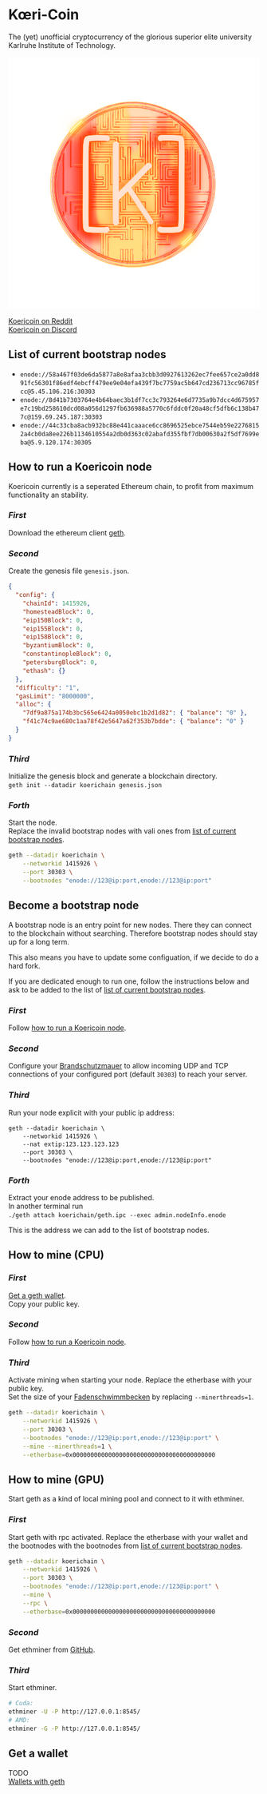 # Kœri-Coin

The (yet) unofficial cryptocurrency of the glorious
superior elite university Karlruhe Institute of Technology.

![Koericoin logo](https://github.com/koericoin/koericoin/raw/master/koeri_alpha_1000px.png)

[Koericoin on Reddit](https://www.reddit.com/r/koericoin/)  
[Koericoin on Discord](https://discord.gg/aZuH5WeDcg)


## List of current bootstrap nodes

- `enode://58a467f03de6da5877a8e8afaa3cbb3d0927613262ec7fee657ce2a0dd891fc56301f86edf4ebcff479ee9e04efa439f7bc7759ac5b647cd236713cc96785fcc@5.45.106.216:30303`
- `enode://8d41b7303764e4b64baec3b1df7cc3c793264e6d7735a9b7dcc4d675957e7c19bd258610dcd08a056d1297fb636988a5770c6fddc0f20a48cf5dfb6c138b477c@159.69.245.187:30303`
- `enode://44c33cba8acb932bc88e441caaace6cc8696525ebce7544eb59e22768152a4cb0da8ee226b1134610554a2db0d363c02abafd355fbf7db00630a2f5df7699eba@5.9.120.174:30305`

## How to run a Koericoin node
Koericoin currently is a seperated Ethereum chain, to profit
from maximum functionality an stability.


###  ___First___
Download the ethereum client [geth](https://geth.ethereum.org/downloads/).

###  ___Second___
Create the genesis file `genesis.json`.
```json
{
  "config": {
    "chainId": 1415926,
    "homesteadBlock": 0,
    "eip150Block": 0,
    "eip155Block": 0,
    "eip158Block": 0,
    "byzantiumBlock": 0,
    "constantinopleBlock": 0,
    "petersburgBlock": 0,
    "ethash": {}
  },
  "difficulty": "1",
  "gasLimit": "8000000",
  "alloc": {
    "7df9a875a174b3bc565e6424a0050ebc1b2d1d82": { "balance": "0" },
    "f41c74c9ae680c1aa78f42e5647a62f353b7bdde": { "balance": "0" }
  }
}
```

### ___Third___
Initialize the genesis block and generate a blockchain directory.  
`geth init --datadir koerichain genesis.json`

### ___Forth___
Start the node.  
Replace the invalid bootstrap nodes with vali ones from [list of current bootstrap nodes](#list-of-current-bootstrap-nodes).
```bash
geth --datadir koerichain \
    --networkid 1415926 \
    --port 30303 \
    --bootnodes "enode://123@ip:port,enode://123@ip:port"
```

## Become a bootstrap node
A bootstrap node is an entry point for new nodes. There they can connect
to the blockchain without searching.
Therefore bootstrap nodes should stay up for a long term.

This also means you have to update some configuation, if we decide to do a
hard fork.

If you are dedicated enough to run one, follow the instructions below and ask
to be added to the list of 
[list of current bootstrap nodes](#list-of-current-bootstrap-nodes).

### ___First___
Follow
[how to run a Koericoin node](#how-to-run-a-Koericoin-node).

### ___Second___
Configure your
[Brandschutzmauer](https://en.wikipedia.org/wiki/Firewall_(computing))
to allow incoming UDP and TCP connections
of your configured port (default `30303`)
to reach your server.

### ___Third___
Run your node explicit with your public ip address:
```
geth --datadir koerichain \
    --networkid 1415926 \
    --nat extip:123.123.123.123
    --port 30303 \
    --bootnodes "enode://123@ip:port,enode://123@ip:port"
```

### ___Forth___
Extract your enode address to be published.  
In another terminal run  
`./geth attach koerichain/geth.ipc --exec admin.nodeInfo.enode`

This is the address we can add to the list of bootstrap nodes.

## How to mine (CPU)
### ___First___
[Get a geth wallet](#get-a-wallet).  
Copy your public key.

### ___Second___
Follow
[how to run a Koericoin node](#how-to-run-a-Koericoin-node).

###  ___Third___
Activate mining when starting your node.
Replace the etherbase with your public key.  
Set the size of your [Fadenschwimmbecken](https://en.wikipedia.org/wiki/Thread_pool) by replacing
`--minerthreads=1`.
```bash
geth --datadir koerichain \
    --networkid 1415926 \
    --port 30303 \
    --bootnodes "enode://123@ip:port,enode://123@ip:port" \
    --mine --minerthreads=1 \
    --etherbase=0x0000000000000000000000000000000000000000
```

## How to mine (GPU)
Start geth as a kind of local mining pool and connect
to it with ethminer.


### ___First___
Start geth with rpc activated. Replace the etherbase with your wallet and
the bootnodes with the bootnodes from
[list of current bootstrap nodes](#list-of-current-bootstrap-nodes).
```bash
geth --datadir koerichain \
    --networkid 1415926 \
    --port 30303 \
    --bootnodes "enode://123@ip:port,enode://123@ip:port" \
    --mine \
    --rpc \
    --etherbase=0x0000000000000000000000000000000000000000
```

### ___Second___
Get ethminer from [GitHub](https://github.com/ethereum-mining/ethminer).

### ___Third___
Start ethminer.
```bash
# Cuda:
ethminer -U -P http://127.0.0.1:8545/
# AMD:
ethminer -G -P http://127.0.0.1:8545/
```


## Get a wallet
TODO  
[Wallets with geth](https://geth.ethereum.org/docs/interface/managing-your-accounts)

